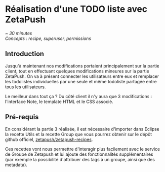 # Réalisation d'une TODO liste avec ZetaPush #
*~ 30 minutes  
Concepts : recipe, superuser, permissions*

## Introduction ##

Jusqu'à maintenant nos modifications portaient principalement sur la partie client, tout en effectuant quelques modifications mineures sur la partie ZetaPush.
On va à présent connecter les utilisateurs entre eux et remplacer les todolistes individuelles par une seule et même todoliste partagée entre tous les utilisateurs.  

Le meilleur dans tout ça ? Du côté client il n'y aura que 3 modifications : l'interface Note, le template HTML et le CSS associé.

## Pré-requis ##

En considérant la partie 3 réalisée, il est nécessaire d'importer dans Eclipse la recette Utils et la recette Group que vous pourrez obtenir sur le dépôt github officiel, [zetapush/zetapush-recipes](https://github.com/zetapush/zetapush-recipes).

Ces recettes vont nous permettre d'interagir plus facilement avec le service de Groupe de Zetapush et lui ajoute des fonctionnalités supplémentaires (par exemple la possibilité d'attribuer des tags à un groupe, ainsi que des metadata).
